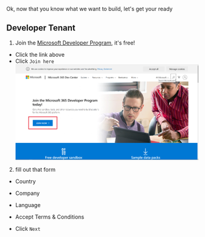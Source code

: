 Ok, now that you know what we want to build, let's get your ready 

## Developer Tenant

1. Join the [Microsoft Developer Program](https://developer.microsoft.com/en-us/microsoft-365/dev-program), it's free!

* Click the link above
* Click `Join here` ![Join here](https://github.com/LuiseFreese/M365BootCamp/blob/main/images/join.png "Join here")

2. fill out that form
  
* Country
* Company
* Language  

* Accept Terms & Conditions
* Click `Next`
